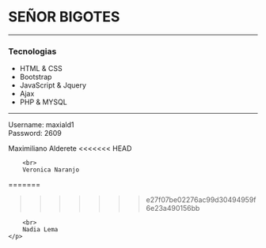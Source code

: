 <h1>SEÑOR BIGOTES</h1>

<hr>
<div>
	<h3>Tecnologias</h3>
  	<ul>
		<li>HTML & CSS</li>
		<li>Bootstrap</li>
		<li>JavaScript & Jquery</li>
		<li>Ajax</li>
		<li>PHP & MYSQL</li>
	</ul>
</div>
<hr>
<div>
	<p>
		Username: maxiald1
		<br>
		Password: 2609
	</p>
	<p>
		Maximiliano Alderete
<<<<<<< HEAD
		
		<br>
		Veronica Naranjo
=======
>>>>>>> e27f07be02276ac99d30494959f6e23a490156bb
		
		<br>
		Nadia Lema
	</p>
	
</div>
